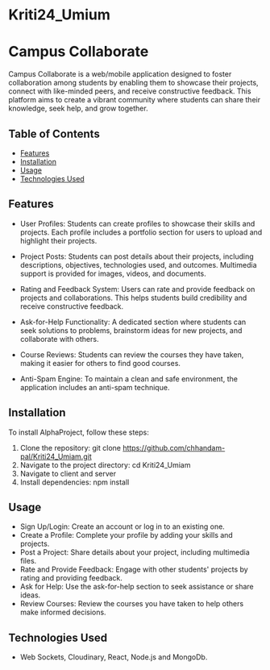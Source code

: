 # Kriti24_Umium

# Campus Collaborate

Campus Collaborate is a web/mobile application designed to foster collaboration among students by enabling them to showcase their projects, connect with like-minded peers, and receive constructive feedback. This platform aims to create a vibrant community where students can share their knowledge, seek help, and grow together.

## Table of Contents

- [Features](#Features)
- [Installation](#installation)
- [Usage](#usage)
- [Technologies Used](#Technologies_Used)

## Features

* User Profiles: Students can create profiles to showcase their skills and projects. Each profile includes a portfolio section for users to upload and highlight their projects.

* Project Posts: Students can post details about their projects, including descriptions, objectives, technologies used, and outcomes. Multimedia support is provided for images, videos, and documents.

* Rating and Feedback System: Users can rate and provide feedback on projects and collaborations. This helps students build credibility and receive constructive feedback.

* Ask-for-Help Functionality: A dedicated section where students can seek solutions to problems, brainstorm ideas for new projects, and collaborate with others.

* Course Reviews: Students can review the courses they have taken, making it easier for others to find good courses.

* Anti-Spam Engine: To maintain a clean and safe environment, the application includes an anti-spam technique.

## Installation

To install AlphaProject, follow these steps:

1. Clone the repository: git clone https://github.com/chhandam-pal/Kriti24_Umiam.git
2. Navigate to the project directory: cd Kriti24_Umiam
3. Navigate to client and server 
4. Install dependencies: npm install

## Usage

* Sign Up/Login: Create an account or log in to an existing one.
* Create a Profile: Complete your profile by adding your skills and projects.
* Post a Project: Share details about your project, including multimedia files.
* Rate and Provide Feedback: Engage with other students' projects by rating and providing feedback.
* Ask for Help: Use the ask-for-help section to seek assistance or share ideas.
* Review Courses: Review the courses you have taken to help others make informed decisions.

## Technologies Used

* Web Sockets, Cloudinary, React, Node.js and MongoDb.
